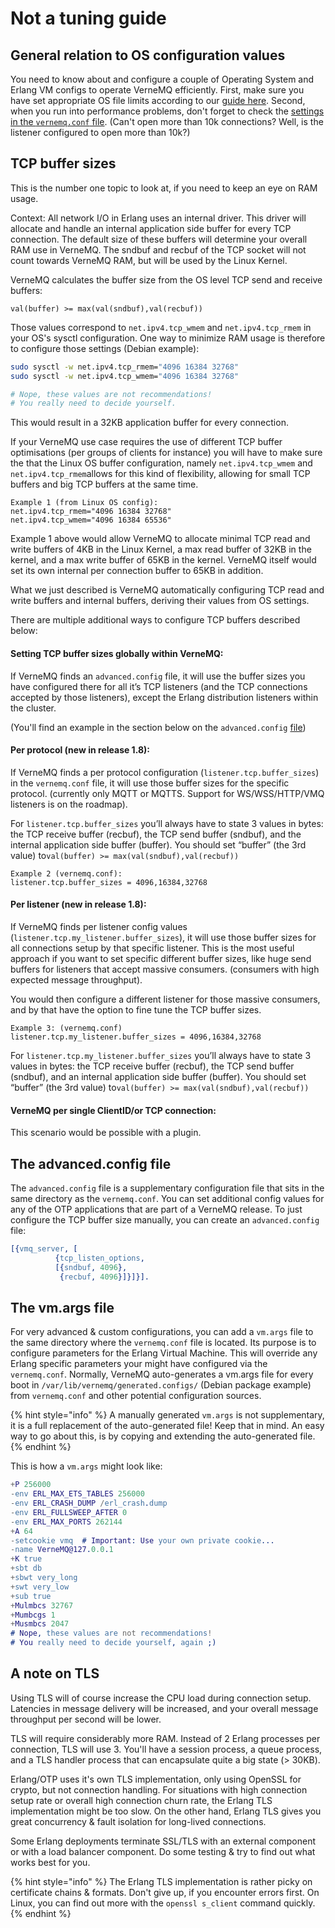 # Not a tuning guide

## General relation to OS configuration values

You need to know about and configure a couple of Operating System and Erlang VM configs to operate VerneMQ efficiently. First, make sure you have set appropriate OS file limits according to our [guide here](change-open-file-limits.md). Second, when you run into performance problems, don't forget to check the [settings in the `vernemq.conf` file](../configuration/introduction.md). \(Can't open more than 10k connections? Well, is the listener configured to open more than 10k?\)

## TCP buffer sizes

This is the number one topic to look at, if you need to keep an eye on RAM usage.

Context: All network I/O in Erlang uses an internal driver. This driver will allocate and handle an internal application side buffer for every TCP connection. The default size of these buffers will determine your overall RAM use in VerneMQ. The sndbuf and recbuf of the TCP socket will not count towards VerneMQ RAM, but will be used by the Linux Kernel.

VerneMQ calculates the buffer size from the OS level TCP send and receive buffers:

`val(buffer) >= max(val(sndbuf),val(recbuf))`

Those values correspond to `net.ipv4.tcp_wmem` and `net.ipv4.tcp_rmem` in your OS's sysctl configuration. One way to minimize RAM usage is therefore to configure those settings \(Debian example\):

```bash
sudo sysctl -w net.ipv4.tcp_rmem="4096 16384 32768"
sudo sysctl -w net.ipv4.tcp_wmem="4096 16384 32768"

# Nope, these values are not recommendations!
# You really need to decide yourself.
```

This would result in a 32KB application buffer for every connection. 	

If your VerneMQ use case requires the use of different TCP buffer optimisations \(per groups of clients for instance\) you will have to make sure the that the Linux OS buffer configuration, namely `net.ipv4.tcp_wmem` and `net.ipv4.tcp_rmem`allows for this kind of flexibility, allowing for small TCP buffers and big TCP buffers at the same time.

```text
Example 1 (from Linux OS config):
net.ipv4.tcp_rmem="4096 16384 32768"
net.ipv4.tcp_wmem="4096 16384 65536"
```

Example 1 above would allow VerneMQ to allocate minimal TCP read and write buffers of 4KB in the Linux Kernel, a max read buffer of 32KB in the kernel, and a max write buffer of 65KB in the kernel. VerneMQ itself would set its own internal per connection buffer to 65KB in addition.

 What we just described is VerneMQ automatically configuring TCP read and write buffers and internal buffers, deriving their values from OS settings.

There are multiple additional ways to configure TCP buffers described below:

#### Setting TCP buffer sizes globally within VerneMQ:

If VerneMQ finds an `advanced.config` file, it will use the buffer sizes you have configured there for all it’s TCP listeners \(and the TCP connections accepted by those listeners\), except the Erlang distribution listeners within the cluster.

\(You'll find an example in the section below on the `advanced.config` [file](https://docs.vernemq.com/misc/not-a-tuning-guide#the-advanced-config-file)\)

#### Per protocol \(new in release 1.8\):

If VerneMQ finds a per protocol configuration \(`listener.tcp.buffer_sizes`\) in the `vernemq.conf` file, it will use those buffer sizes for the specific protocol. \(currently only MQTT or MQTTS. Support for WS/WSS/HTTP/VMQ listeners is on the roadmap\).

For `listener.tcp.buffer_sizes` you’ll always have to state 3 values in bytes: the TCP receive buffer \(recbuf\), the TCP send buffer \(sndbuf\), and the internal application side buffer \(buffer\). You should set “buffer” \(the 3rd value\) to`val(buffer) >= max(val(sndbuf),val(recbuf))`

```text
Example 2 (vernemq.conf):
listener.tcp.buffer_sizes = 4096,16384,32768
```

#### Per listener \(new in release 1.8\):

 If VerneMQ finds per listener config values \(`listener.tcp.my_listener.buffer_sizes`\), it will use those buffer sizes for all connections setup by that specific listener. This is the most useful approach if you want to set specific different buffer sizes, like huge send buffers for listeners that accept massive consumers. \(consumers with high expected message throughput\).

You would then configure a different listener for those massive consumers, and by that have the option to fine tune the TCP buffer sizes.

```text
Example 3: (vernemq.conf)
listener.tcp.my_listener.buffer_sizes = 4096,16384,32768
```

For `listener.tcp.my_listener.buffer_sizes` you’ll always have to state 3 values in bytes: the TCP receive buffer \(recbuf\), the TCP send buffer \(sndbuf\), and an internal application side buffer \(buffer\). You should set “buffer” \(the 3rd value\) to`val(buffer) >= max(val(sndbuf),val(recbuf))`

#### VerneMQ per single ClientID/or TCP connection:

This scenario would be possible with a plugin. 

## The advanced.config file

The `advanced.config` file is a supplementary configuration file that sits in the same directory as the `vernemq.conf`. You can set additional config values for any of the OTP applications that are part of a VerneMQ release. To just configure the TCP buffer size manually, you can create an `advanced.config` file:

```erlang
[{vmq_server, [
          {tcp_listen_options,
          [{sndbuf, 4096},
           {recbuf, 4096}]}]}].
```

## The vm.args file

For very advanced & custom configurations, you can add a `vm.args` file to the same directory where the `vernemq.conf` file is located. Its purpose is to configure parameters for the Erlang Virtual Machine. This will override any Erlang specific parameters your might have configured via the `vernemq.conf`. Normally, VerneMQ auto-generates a vm.args file for every boot in `/var/lib/vernemq/generated.configs/` \(Debian package example\) from `vernemq.conf` and other potential configuration sources.

{% hint style="info" %}
A manually generated `vm.args` is not supplementary, it is a full replacement of the auto-generated file! Keep that in mind. An easy way to go about this, is by copying and extending the auto-generated file.
{% endhint %}

This is how a `vm.args` might look like:

```erlang
+P 256000
-env ERL_MAX_ETS_TABLES 256000
-env ERL_CRASH_DUMP /erl_crash.dump
-env ERL_FULLSWEEP_AFTER 0
-env ERL_MAX_PORTS 262144
+A 64
-setcookie vmq  # Important: Use your own private cookie... 
-name VerneMQ@127.0.0.1
+K true
+sbt db
+sbwt very_long
+swt very_low
+sub true
+Mulmbcs 32767
+Mumbcgs 1
+Musmbcs 2047
# Nope, these values are not recommendations!
# You really need to decide yourself, again ;)
```

## A note on TLS

Using TLS will of course increase the CPU load during connection setup. Latencies in message delivery will be increased, and your overall message throughput per second will be lower.

TLS will require considerably more RAM. Instead of 2 Erlang processes per connection, TLS will use 3. You'll have a session process, a queue process, and a TLS handler process that can encapsulate quite a big state \(&gt; 30KB\).

Erlang/OTP uses it's own TLS implementation, only using OpenSSL for crypto, but not connection handling. For situations with high connection setup rate or overall high connection churn rate, the Erlang TLS implementation might be too slow. On the other hand, Erlang TLS gives you great concurrency & fault isolation for long-lived connections.

Some Erlang deployments terminate SSL/TLS with an external component or with a load balancer component. Do some testing & try to find out what works best for you.

{% hint style="info" %}
The Erlang TLS implementation is rather picky on certificate chains & formats. Don't give up, if you encounter errors first. On Linux, you can find out more with the `openssl s_client` command quickly.
{% endhint %}

